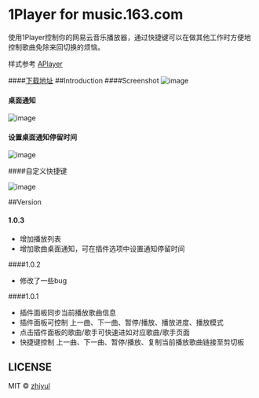 # 1Player for music.163.com
使用1Player控制你的网易云音乐播放器，通过快捷键可以在做其他工作时方便地控制歌曲免除来回切换的烦恼。

样式参考 [APlayer](https://www.anotherhome.net/file/APlayer/)

####[下载地址](https://chrome.google.com/webstore/detail/1player/bbleianliopbinjkpnmnhikiplblaifl?hl=zh-CN)
##Introduction
####Screenshot
![image](http://7xls2e.com1.z0.glb.clouddn.com/1player_5.png)
#### 桌面通知

![image](http://7xls2e.com1.z0.glb.clouddn.com/1player_3.png)

#### 设置桌面通知停留时间

![image](http://7xls2e.com1.z0.glb.clouddn.com/1player_4.png)

####自定义快捷键

![image](http://7xls2e.com1.z0.glb.clouddn.com/1player_2.png)

##Version
#### 1.0.3

- 增加播放列表
- 增加歌曲桌面通知，可在插件选项中设置通知停留时间

####1.0.2

-   修改了一些bug

####1.0.1
-   插件面板同步当前播放歌曲信息
-   插件面板可控制 上一曲、下一曲、暂停/播放、播放进度、播放模式
-   点击插件面板的歌曲/歌手可快速进如对应歌曲/歌手页面
-   快捷键控制 上一曲、下一曲、暂停/播放、复制当前播放歌曲链接至剪切板


## LICENSE
MIT © [zhiyul](http://github.com/zhiyul)
